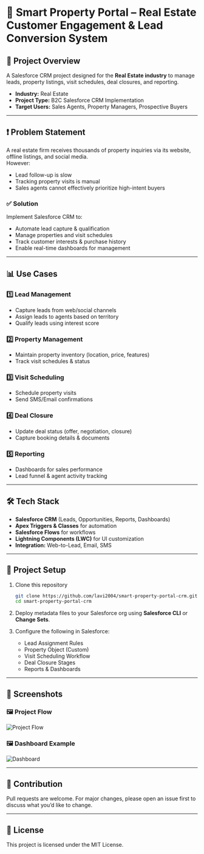 # 🏡 Smart Property Portal – Real Estate Customer Engagement & Lead Conversion System

## 📌 Project Overview
A Salesforce CRM project designed for the **Real Estate industry** to manage leads, property listings, visit schedules, deal closures, and reporting.

- **Industry:** Real Estate  
- **Project Type:** B2C Salesforce CRM Implementation  
- **Target Users:** Sales Agents, Property Managers, Prospective Buyers  

---

## ❗ Problem Statement
A real estate firm receives thousands of property inquiries via its website, offline listings, and social media.  
However:  
- Lead follow-up is slow  
- Tracking property visits is manual  
- Sales agents cannot effectively prioritize high-intent buyers  

### ✅ Solution
Implement Salesforce CRM to:  
- Automate lead capture & qualification  
- Manage properties and visit schedules  
- Track customer interests & purchase history  
- Enable real-time dashboards for management  

---

## 📊 Use Cases

### 1️⃣ Lead Management
- Capture leads from web/social channels  
- Assign leads to agents based on territory  
- Qualify leads using interest score  

### 2️⃣ Property Management
- Maintain property inventory (location, price, features)  
- Track visit schedules & status  

### 3️⃣ Visit Scheduling
- Schedule property visits  
- Send SMS/Email confirmations  

### 4️⃣ Deal Closure
- Update deal status (offer, negotiation, closure)  
- Capture booking details & documents  

### 5️⃣ Reporting
- Dashboards for sales performance  
- Lead funnel & agent activity tracking  

---

## 🛠️ Tech Stack
- **Salesforce CRM** (Leads, Opportunities, Reports, Dashboards)  
- **Apex Triggers & Classes** for automation  
- **Salesforce Flows** for workflows  
- **Lightning Components (LWC)** for UI customization  
- **Integration:** Web-to-Lead, Email, SMS  

---

## 🚀 Project Setup

1. Clone this repository  
   ```bash
   git clone https://github.com/lavi2004/smart-property-portal-crm.git
   cd smart-property-portal-crm
   ```  

2. Deploy metadata files to your Salesforce org using **Salesforce CLI** or **Change Sets**.  

3. Configure the following in Salesforce:  
   - Lead Assignment Rules  
   - Property Object (Custom)  
   - Visit Scheduling Workflow  
   - Deal Closure Stages  
   - Reports & Dashboards  

---

## 📸 Screenshots

### 🖼️ Project Flow  
![Project Flow](docs/flowchart.png)

### 🖼️ Dashboard Example  
![Dashboard](images/dashboard.png)

---

## 🤝 Contribution
Pull requests are welcome. For major changes, please open an issue first to discuss what you’d like to change.  

---

## 📜 License
This project is licensed under the MIT License.  
